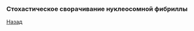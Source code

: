 ### Стохастическое сворачивание нуклеосомной фибриллы
[Назад](index.md)

<html lang="en">
<head>
  <meta charset="utf-8">
</head>
<body>
 
 
  <script src="https://unpkg.com/ngl@2.0.0-dev.35/dist/ngl.js"></script>
  <script>
    document.addEventListener("DOMContentLoaded", function () {
      var stage = new NGL.Stage("viewport",{ backgroundColor:"#FFFFFF" });
      stage.loadFile("Resources/collapse.pdb").then(function (nucl) {
        var aspectRatio = 2;
        var radius = 1.5;
      
        nucl.addRepresentation('spacefill', {
           "sele": ".O", "color": "red","radius":3});
        nucl.addRepresentation('spacefill', {
           "sele": ".N", "color": "green","radius":0.5});
        NGL.autoLoad("Resources/collapse.xtc").then(function (frames) {
          nucl.addTrajectory(frames);
          var traj = nucl.trajList[0].trajectory;
          var player = new NGL.TrajectoryPlayer( traj,{step: 1, timeout: 20, direction : "bounce"});
          player.play();
        });  
        nucl.autoView();
      });
    });
  </script>
  <div id="viewport" style="width:1024; height:500px;"></div>
</body>
</html>
